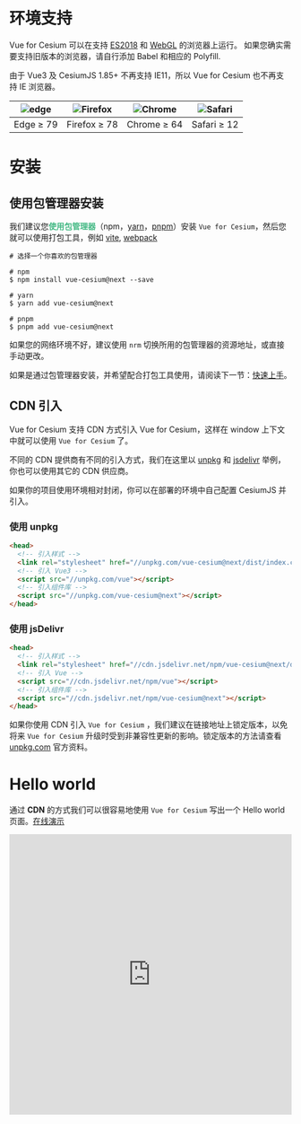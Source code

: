 <!--
 * @Author: zouyaoji@https://github.com/zouyaoji
 * @Date: 2021-04-06 09:21:03
 * @LastEditTime: 2022-12-08 22:05:37
 * @LastEditors: zouyaoji
 * @Description:
 * @FilePath: \vue-cesium@next\website\docs\zh-CN\installation.md
-->

# 环境支持

Vue for Cesium 可以在支持 [ES2018](https://caniuse.com/?feats=mdn-javascript_builtins_regexp_dotall,mdn-javascript_builtins_regexp_lookbehind_assertion,mdn-javascript_builtins_regexp_named_capture_groups,mdn-javascript_builtins_regexp_property_escapes,mdn-javascript_builtins_symbol_asynciterator,mdn-javascript_functions_method_definitions_async_generator_methods,mdn-javascript_grammar_template_literals_template_literal_revision,mdn-javascript_operators_destructuring_rest_in_objects,mdn-javascript_operators_spread_spread_in_destructuring,promise-finally) 和 [WebGL](https://caniuse.com/webgl) 的浏览器上运行。 如果您确实需要支持旧版本的浏览器，请自行添加 Babel 和相应的 Polyfill.

由于 Vue3 及 CesiumJS 1.85+ 不再支持 IE11，所以 Vue for Cesium 也不再支持 IE 浏览器。

| ![edge](https://unpkg.com/@browser-logos/edge/edge_32x32.png) | ![Firefox](https://unpkg.com/@browser-logos/firefox/firefox_32x32.png) | ![Chrome](https://unpkg.com/@browser-logos/chrome/chrome_32x32.png) | ![Safari](https://unpkg.com/@browser-logos/safari/safari_32x32.png) |
| :-----------------------------------------------------------: | :--------------------------------------------------------------------: | :-----------------------------------------------------------------: | :-----------------------------------------------------------------: |
|                           Edge ≥ 79                           |                              Firefox ≥ 78                              |                             Chrome ≥ 64                             |                             Safari ≥ 12                             |

# 安装

## 使用包管理器安装

我们建议您<span style="color: rgb(66 184 131);"><b>使用包管理器</b></span>（npm，[yarn](https://classic.yarnpkg.com/lang/en/)，[pnpm](https://pnpm.io/zh/)）安装 `Vue for Cesium`，然后您就可以使用打包工具，例如 [vite](https://vitejs.dev), [webpack](https://webpack.js.org/)

```shell
# 选择一个你喜欢的包管理器

# npm
$ npm install vue-cesium@next --save

# yarn
$ yarn add vue-cesium@next

# pnpm
$ pnpm add vue-cesium@next
```

如果您的网络环境不好，建议使用 `nrm` 切换所用的包管理器的资源地址，或直接手动更改。

如果是通过包管理器安装，并希望配合打包工具使用，请阅读下一节：[快速上手](./#/zh-CN/component/quickstart)。

## CDN 引入

Vue for Cesium 支持 CDN 方式引入 Vue for Cesium，这样在 window 上下文中就可以使用 `Vue for Cesium` 了。

不同的 CDN 提供商有不同的引入方式，我们在这里以 [unpkg](https://unpkg.com) 和 [jsdelivr](https://jsdelivr.com) 举例，你也可以使用其它的 CDN 供应商。

如果你的项目使用环境相对封闭，你可以在部署的环境中自己配置 CesiumJS 并引入。

### 使用 unpkg

```html
<head>
  <!-- 引入样式 -->
  <link rel="stylesheet" href="//unpkg.com/vue-cesium@next/dist/index.css" />
  <!-- 引入 Vue3 -->
  <script src="//unpkg.com/vue"></script>
  <!-- 引入组件库 -->
  <script src="//unpkg.com/vue-cesium@next"></script>
</head>
```

### 使用 jsDelivr

```html
<head>
  <!-- 引入样式 -->
  <link rel="stylesheet" href="//cdn.jsdelivr.net/npm/vue-cesium@next/dist/index.css" />
  <!-- 引入 Vue -->
  <script src="//cdn.jsdelivr.net/npm/vue"></script>
  <!-- 引入组件库 -->
  <script src="//cdn.jsdelivr.net/npm/vue-cesium@next"></script>
</head>
```

如果你使用 CDN 引入 `Vue for Cesium` ，我们建议在链接地址上锁定版本，以免将来 `Vue for Cesium` 升级时受到非兼容性更新的影响。锁定版本的方法请查看 [unpkg.com](https://unpkg.com) 官方资料。

# Hello world

通过 **CDN** 的方式我们可以很容易地使用 `Vue for Cesium` 写出一个 Hello world 页面。[在线演示](https://codepen.io/zouyaoji/pen/bGBOyJM)

<iframe height="500" style="width: 100%;" scrolling="no" title="Vue for Cesium Demo" src="https://codepen.io/zouyaoji/embed/bGBOyJM?height=265&theme-id=light&default-tab=html,result" frameborder="no" loading="lazy" allowtransparency="true" allowfullscreen="true">
  See the Pen <a href='https://codepen.io/zouyaoji/pen/bGBOyJM'>Vue for Cesium Demo</a> by zouyaoji
  (<a href='https://codepen.io/zouyaoji'>@zouyaoji</a>) on <a href='https://codepen.io'>CodePen</a>.
</iframe>
